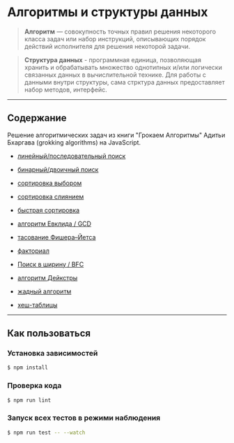 # Алгоритмы и структуры данных

> **Алгоритм** — совокупность точных правил решения некоторого класса задач или набор инструкций, описывающих порядок действий исполнителя для решения некоторой задачи.

> **Структура данных** - программная единица, позволяющая хранить и обрабатывать множество однотипных и/или логически связанных данных в вычислительной технике. Для работы с данными внутри структуры, сама стрктура данных предоставляет набор методов, интерфейс.

---

## Содержание

Решение алгоритмических задач из книги "Грокаем Алгоритмы" Адитьи Бхаргава (grokking algorithms) на JavaScript.

- [линейный/последовательный поиск](https://github.com/ArtMan-8/Algorithms-and-DataStructures/tree/master/src/algorithms/search/linearSearch)
- [бинарный/двоичный поиск](https://github.com/ArtMan-8/Algorithms-and-DataStructures/tree/master/src/algorithms/search/binarySearch)

- [сортировка выбором](https://github.com/ArtMan-8/Algorithms-and-DataStructures/tree/master/src/algorithms/sorting/selectionSort)
- [сортировка слиянием](https://github.com/ArtMan-8/Algorithms-and-DataStructures/tree/master/src/algorithms/sorting/mergeSort)
- [быстрая сортировка](https://github.com/ArtMan-8/Algorithms-and-DataStructures/tree/master/src/algorithms/sorting/quickSort)

- [алгоритм Евклида / GCD](https://github.com/ArtMan-8/Algorithms-and-DataStructures/tree/master/src/algorithms/uncategorized/GCD)
- [тасование Фишера–Йетса](https://github.com/ArtMan-8/Algorithms-and-DataStructures/tree/master/src/algorithms/uncategorized/fisherYates)
- [факториал](https://github.com/ArtMan-8/Algorithms-and-DataStructures/tree/master/src/algorithms/uncategorized/factorial)

- [Поиск в ширину / BFC](https://github.com/ArtMan-8/Algorithms-and-DataStructures/tree/master/src/algorithms/graph/BFS)
- [алгоритм Дейкстры](https://github.com/ArtMan-8/Algorithms-and-DataStructures/tree/master/src/algorithms/graph/dijkstras)

- [жадный алгоритм](https://github.com/ArtMan-8/Algorithms-and-DataStructures/tree/master/src/algorithms/sets/greedyAlgorithm)

- [хеш-таблицы](https://github.com/ArtMan-8/Algorithms-and-DataStructures/tree/master/src/dataStructures/hashTables)

---

## Как пользоваться

### Установка зависимостей

```bash
$ npm install
```

### Проверка кода

```bash
$ npm run lint
```

### Запуск всех тестов в режими наблюдения

```bash
$ npm run test -- --watch
```
